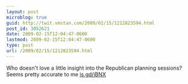 ```yaml
---
layout: post
microblog: true
guid: http://twit.vmstan.com/2009/02/15/1212823594.html
post_id: 3052621
date: 2009-02-15T12:04:47-0600
lastmod: 2009-02-15T12:04:47-0600
type: post
url: /2009/02/15/1212823594.html
---
```

Who doesn't love a little insight into the Republican planning sessions? Seems pretty accurate to me [is.gd/jBNX](http://is.gd/jBNX)
